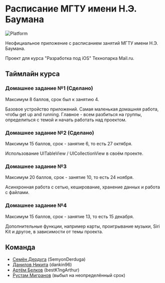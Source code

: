# Расписание МГТУ имени Н.Э. Баумана
![Platform](https://img.shields.io/badge/platform-iOS-lightgray.svg)

Неофициальное приложение с расписанием занятий МГТУ имени Н.Э. Баумана.

Проект для курса "Разработка под iOS" Технопарка Mail.ru.

## Таймлайн курса

### Домашнее задание №1 (Сделано)

Максимум 8 баллов, срок был к занятию 4.

Базовое устройство приложений. Самая маленькая домашняя работа, чтобы get up and running. Главное - всем разбиться на группы, определиться с темой и начать работать над проектом.

### Домашнее задание №2 (Сделано)

Максимум 15 баллов, срок - занятие 6, то есть 27 октября.

Использование UITableView / UICollectionView в своём проекте.

### Домашнее задание №3

Максимум 20 баллов, срок - занятие 10, то есть 24 ноября.

Асинхронная работа с сетью, кеширование, хранение данных и работа с файлами.

### Домашнее задание №4

Максимум 15 баллов, срок - занятие 13, то есть 15 декабря.

Дополнительные функции, например карты, проигрывание музыки, Siri Kit и другое, в зависимости от темы проекта.


## Команда
* [Семён Дердуга](https://park.mail.ru/profile/s.derduga/) (SemyonDerduga)
* [Данилов Никита](https://park.mail.ru/profile/d.nikita/) (dankin96)
* [Артём Белков](https://park.mail.ru/profile/a.belkov/) (bestK1ngArthur)
* [Рустам Мигранов](https://park.mail.ru/profile/r.migranov/) (выбыл на неопределённый срок)
